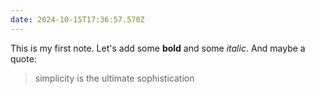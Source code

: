 ```yaml
---
date: 2024-10-15T17:36:57.570Z
---
```


This is my first note. Let's add some **bold** and some _italic_. And maybe a quote:

> simplicity is the ultimate sophistication



